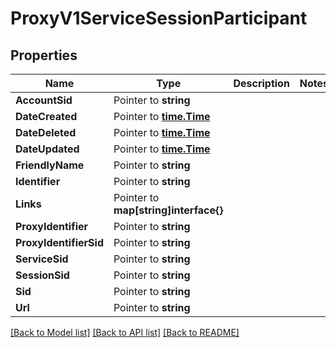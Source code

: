 # ProxyV1ServiceSessionParticipant

## Properties

Name | Type | Description | Notes
------------ | ------------- | ------------- | -------------
**AccountSid** | Pointer to **string** |  |
**DateCreated** | Pointer to [**time.Time**](time.Time.md) |  |
**DateDeleted** | Pointer to [**time.Time**](time.Time.md) |  |
**DateUpdated** | Pointer to [**time.Time**](time.Time.md) |  |
**FriendlyName** | Pointer to **string** |  |
**Identifier** | Pointer to **string** |  |
**Links** | Pointer to **map[string]interface{}** |  |
**ProxyIdentifier** | Pointer to **string** |  |
**ProxyIdentifierSid** | Pointer to **string** |  |
**ServiceSid** | Pointer to **string** |  |
**SessionSid** | Pointer to **string** |  |
**Sid** | Pointer to **string** |  |
**Url** | Pointer to **string** |  |

[[Back to Model list]](../README.md#documentation-for-models) [[Back to API list]](../README.md#documentation-for-api-endpoints) [[Back to README]](../README.md)


